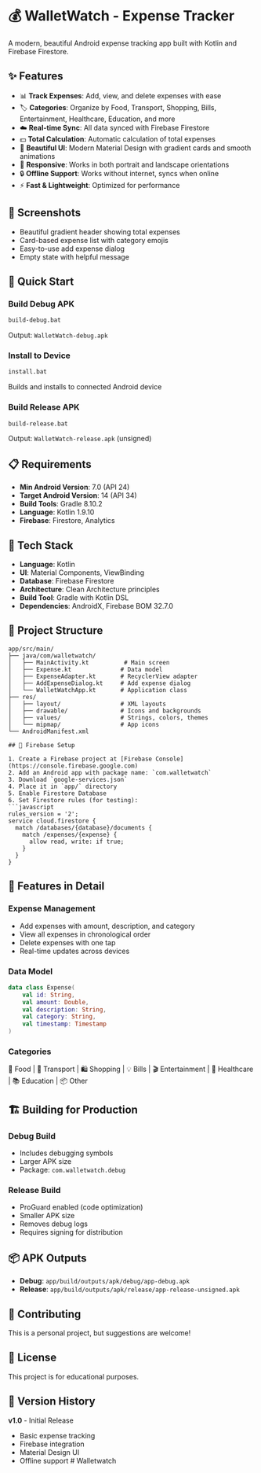# 💰 WalletWatch - Expense Tracker

A modern, beautiful Android expense tracking app built with Kotlin and Firebase Firestore.

## ✨ Features

- 📊 **Track Expenses**: Add, view, and delete expenses with ease
- 🏷️ **Categories**: Organize by Food, Transport, Shopping, Bills, Entertainment, Healthcare, Education, and more
- ☁️ **Real-time Sync**: All data synced with Firebase Firestore
- 💵 **Total Calculation**: Automatic calculation of total expenses
- 🎨 **Beautiful UI**: Modern Material Design with gradient cards and smooth animations
- 📱 **Responsive**: Works in both portrait and landscape orientations
- 🔒 **Offline Support**: Works without internet, syncs when online
- ⚡ **Fast & Lightweight**: Optimized for performance

## 📱 Screenshots

- Beautiful gradient header showing total expenses
- Card-based expense list with category emojis
- Easy-to-use add expense dialog
- Empty state with helpful message

## 🚀 Quick Start

### Build Debug APK
```bash
build-debug.bat
```
Output: `WalletWatch-debug.apk`

### Install to Device
```bash
install.bat
```
Builds and installs to connected Android device

### Build Release APK
```bash
build-release.bat
```
Output: `WalletWatch-release.apk` (unsigned)

## 📋 Requirements

- **Min Android Version**: 7.0 (API 24)
- **Target Android Version**: 14 (API 34)
- **Build Tools**: Gradle 8.10.2
- **Language**: Kotlin 1.9.10
- **Firebase**: Firestore, Analytics

## 🔧 Tech Stack

- **Language**: Kotlin
- **UI**: Material Components, ViewBinding
- **Database**: Firebase Firestore
- **Architecture**: Clean Architecture principles
- **Build Tool**: Gradle with Kotlin DSL
- **Dependencies**: AndroidX, Firebase BOM 32.7.0

## 📂 Project Structure

```
app/src/main/
├── java/com/walletwatch/
│   ├── MainActivity.kt          # Main screen
│   ├── Expense.kt              # Data model
│   ├── ExpenseAdapter.kt       # RecyclerView adapter
│   ├── AddExpenseDialog.kt     # Add expense dialog
│   └── WalletWatchApp.kt       # Application class
├── res/
│   ├── layout/                 # XML layouts
│   ├── drawable/               # Icons and backgrounds
│   ├── values/                 # Strings, colors, themes
│   └── mipmap/                 # App icons
└── AndroidManifest.xml

## 🔐 Firebase Setup

1. Create a Firebase project at [Firebase Console](https://console.firebase.google.com)
2. Add an Android app with package name: `com.walletwatch`
3. Download `google-services.json`
4. Place it in `app/` directory
5. Enable Firestore Database
6. Set Firestore rules (for testing):
```javascript
rules_version = '2';
service cloud.firestore {
  match /databases/{database}/documents {
    match /expenses/{expense} {
      allow read, write: if true;
    }
  }
}
```

## 🎯 Features in Detail

### Expense Management
- Add expenses with amount, description, and category
- View all expenses in chronological order
- Delete expenses with one tap
- Real-time updates across devices

### Data Model
```kotlin
data class Expense(
    val id: String,
    val amount: Double,
    val description: String,
    val category: String,
    val timestamp: Timestamp
)
```

### Categories
🍔 Food | 🚗 Transport | 🛍️ Shopping | 💡 Bills | 🎬 Entertainment | 🏥 Healthcare | 📚 Education | 📦 Other

## 🏗️ Building for Production

### Debug Build
- Includes debugging symbols
- Larger APK size
- Package: `com.walletwatch.debug`

### Release Build
- ProGuard enabled (code optimization)
- Smaller APK size
- Removes debug logs
- Requires signing for distribution

## 📦 APK Outputs

- **Debug**: `app/build/outputs/apk/debug/app-debug.apk`
- **Release**: `app/build/outputs/apk/release/app-release-unsigned.apk`

## 🤝 Contributing

This is a personal project, but suggestions are welcome!

## 📄 License

This project is for educational purposes.

## 🔄 Version History

**v1.0** - Initial Release
- Basic expense tracking
- Firebase integration
- Material Design UI
- Offline support
#   W a l l e t w a t c h  
 